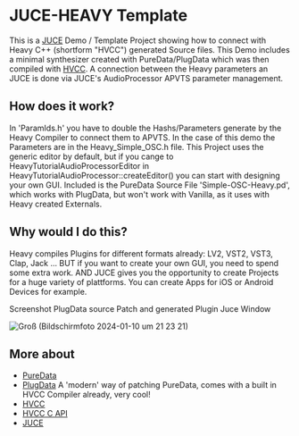 # JUCE-HEAVY Template
This is a [JUCE](https://juce.com) Demo / Template Project showing how to connect with Heavy C++ (shortform "HVCC") generated Source files.
This Demo includes a minimal synthesizer created with PureData/PlugData which was then compiled with [HVCC](https://github.com/Wasted-Audio/hvcc). A connection between the Heavy parameters an JUCE is done via JUCE's AudioProcessor APVTS parameter management.

## How does it work?
In 'ParamIds.h' you have to double the Hashs/Parameters generate by the Heavy Compiler to connect them to APVTS. In the case of this demo the Parameters are in the Heavy_Simple_OSC.h file.
This Project uses the generic editor by default, but if you cange to HeavyTutorialAudioProcessorEditor in HeavyTutorialAudioProcessor::createEditor() you can start with designing your own GUI.
Included is the PureData Source File 'Simple-OSC-Heavy.pd', which works with PlugData, but won't work with Vanilla, as it uses with Heavy created Externals.



## Why would I do this?
Heavy compiles Plugins for different formats already: LV2, VST2, VST3, Clap, Jack ... 
BUT if you want to create your own GUI, you need to spend some extra work.
AND JUCE gives you the opportunity to create Projects for a huge variety of plattforms. You can create Apps for iOS or Android Devices for example.



Screenshot PlugData source Patch and generated Plugin Juce Window

![Groß (Bildschirmfoto 2024-01-10 um 21 23 21)](https://github.com/o-g-sus/JUCE-HEAVY/assets/1574482/965c4212-811f-4418-bd54-f9096a2225e6)


## More about
- [PureData](https://puredata.info)
- [PlugData](https://plugdata.org) A 'modern' way of patching PureData, comes with a built in HVCC Compiler already, very cool! 
- [HVCC](https://github.com/Wasted-Audio/hvcc)
- [HVCC C API](https://wasted-audio.github.io/hvcc/docs/05.c.html)
- [JUCE](https://juce.com)
